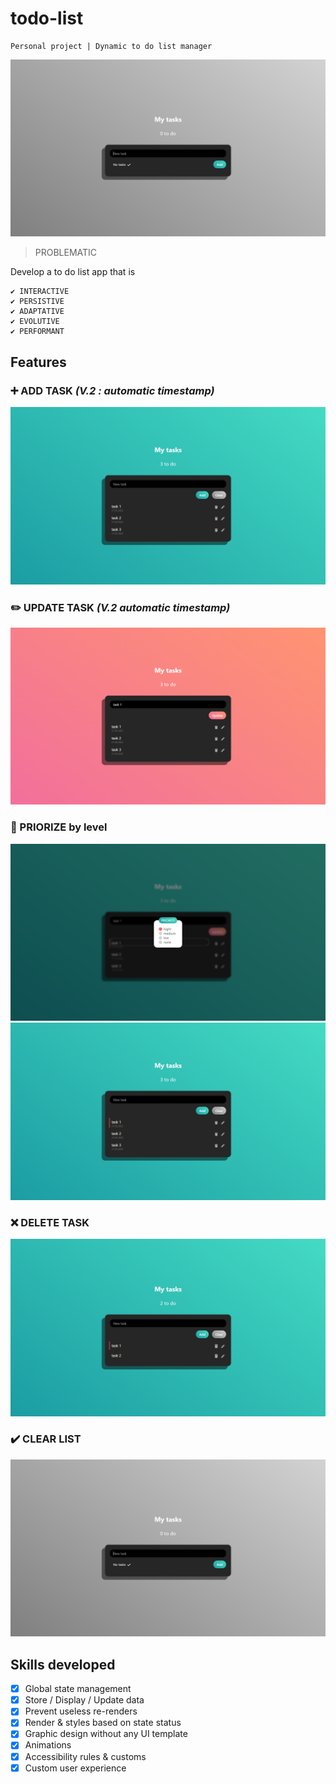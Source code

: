 # todo-list

    Personal project | Dynamic to do list manager

<kbd>![Visuel](./screens/todo-list-1.png)</kbd>

> PROBLEMATIC

Develop a to do list app that is

    ✔ INTERACTIVE
    ✔ PERSISTIVE
    ✔ ADAPTATIVE
    ✔ EVOLUTIVE
    ✔ PERFORMANT

## Features

### :heavy_plus_sign: ADD TASK _(V.2 : automatic timestamp)_

<kbd>![Visuel](./screens/todo-list-2.png)</kbd>

### :pencil2: UPDATE TASK _(V.2 automatic timestamp)_

<kbd>![Visuel](./screens/todo-list-3.png)</kbd>

### :triangular_flag_on_post: PRIORIZE by level

<kbd>![Visuel](./screens/todo-list-4.png)</kbd>
<kbd>![Visuel](./screens/todo-list-5.png)</kbd>

### :x: DELETE TASK

<kbd>![Visuel](./screens/todo-list-6.png)</kbd>

### :heavy_check_mark: CLEAR LIST

<kbd>![Visuel](./screens/todo-list-1.png)</kbd>

## Skills developed

- [x] Global state management
- [x] Store / Display / Update data
- [x] Prevent useless re-renders
- [x] Render & styles based on state status
- [x] Graphic design without any UI template
- [x] Animations
- [x] Accessibility rules & customs
- [x] Custom user experience
